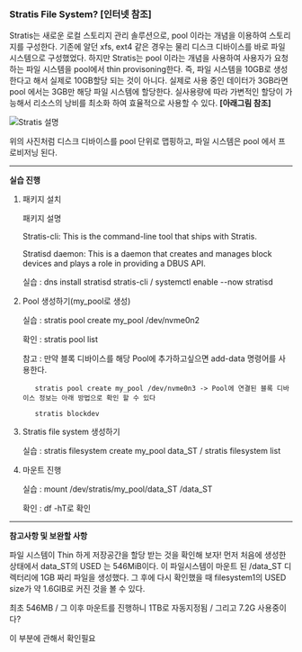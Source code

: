 ### Stratis File System? [인터넷 참조]
Stratis는 새로운 로컬 스토리지 관리 솔루션으로, pool 이라는 개념을 이용하여 스토리지를 구성한다.
기존에 알던 xfs, ext4 같은 경우는 물리 디스크 디바이스를 바로 파일 시스템으로 구성했었다.
하지만 Stratis는 pool 이라는 개념을 사용하여 사용자가 요청하는 파일 시스템을 pool에서 thin provisoning한다.
즉, 파일 시스템을 10GB로 생성한다고 해서 실제로 10GB할당 되는 것이 아니다.
실제로 사용 중인 데이터가 3GB라면 pool 에서는 3GB만 해당 파일 시스템에 할당한다. 실사용량에 따라 가변적인 할당이 가능해서 리소스의 낭비를 최소화 하여 효율적으로 사용할 수 있다. **[아래그림 참조]**

![Stratis 설명](https://img1.daumcdn.net/thumb/R1280x0/?scode=mtistory2&fname=https%3A%2F%2Fblog.kakaocdn.net%2Fdn%2Fb0had2%2FbtrCKX06JOk%2FtpyIvppXR9k1k0NqKCwZRK%2Fimg.png)

위의 사진처럼 디스크 디바이스를 pool 단위로 맵핑하고, 파일 시스템은 pool 에서 프로비저닝 된다.


-----------------------------------------------------------------------------------------------------------------------
**실습 진행**

1. 패키지 설치

   패키지 설명 
   
   Stratis-cli: This is the command-line tool that ships with Stratis.
   
   Stratisd daemon: This is a daemon that creates and manages block devices and plays a role in providing a DBUS API.
   
   실습 : dns install stratisd stratis-cli / systemctl enable --now stratisd
   
2. Pool 생성하기(my_pool로 생성)

   실습 : stratis pool create my_pool /dev/nvme0n2
   
   확인 : stratis pool list
   
   참고 : 만약 블록 디바이스를 해당 Pool에 추가하고싶으면 add-data 명령어를 사용한다.
   
          stratis pool create my_pool /dev/nvme0n3 -> Pool에 연결된 블록 디바이스 정보는 아래 방법으로 확인 할 수 있다
          
          stratis blockdev
          
3. Stratis file system 생성하기    

   실습 : stratis filesystem create my_pool data_ST / stratis filesystem list
          
4. 마운트 진행

   실습 : mount /dev/stratis/my_pool/data_ST /data_ST
   
   확인 : df -hT로 확인
   
----------------------------------------------------------------------------------------------------------------------------------------


**참고사항 및 보완할 사항**

파일 시스템이 Thin 하게 저장공간을 할당 받는 것을 확인해 보자!
먼저 처음에 생성한 상태에서 data_ST의 USED 는 546MiB이다.
이 파일시스템이 마운트 된 /data_ST 디렉터리에 1GB 짜리 파일을 생성했다.
그 후에 다시 확인했을 때 filesystem1의 USED size가 약 1.6GIB로 커진 것을 볼 수 있다.
          
최초 546MB  / 그 이후 마운트를 진행하니 1TB로 자동지정됨 / 그리고 7.2G 사용중이다?

이 부분에 관해서 확인필요
   
   
